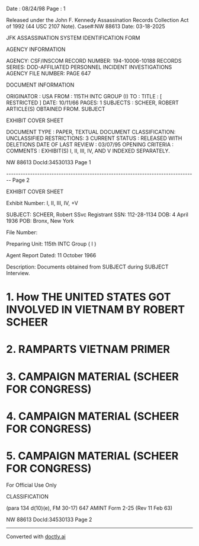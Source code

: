 Date : 08/24/98
Page : 1

Released under the John F. Kennedy
Assassination Records Collection Act of
1992 (44 USC 2107 Note). Case#:NW
88613 Date: 03-18-2025

JFK ASSASSINATION SYSTEM
IDENTIFICATION FORM

AGENCY INFORMATION

AGENCY: CSF/INSCOM
RECORD NUMBER: 194-10006-10188
RECORDS SERIES: DOD-AFFILIATED PERSONNEL INCIDENT INVESTIGATIONS
AGENCY FILE NUMBER: PAGE 647

DOCUMENT INFORMATION

ORIGINATOR : USA
FROM : 115TH INTC GROUP (I)
TO :
TITLE : [ RESTRICTED ]
DATE: 10/11/66
PAGES: 1
SUBJECTS : SCHEER, ROBERT
ARTICLE(S) OBTAINED FROM. SUBJECT

EXHIBIT COVER SHEET

DOCUMENT TYPE : PAPER, TEXTUAL DOCUMENT
CLASSIFICATION: UNCLASSIFIED
RESTRICTIONS: 3
CURRENT STATUS : RELEASED WITH DELETIONS
DATE OF LAST REVIEW : 03/07/95
OPENING CRITERIA :
COMMENTS : EXHIBIT(S) I, II, III, IV, AND V INDEXED SEPARATELY.

NW 88613 Docld:34530133 Page 1


-------------------------------------------------------------------------------- Page 2

EXHIBIT COVER SHEET

Exhibit Number: I, II, III, IV, +V

SUBJECT: SCHEER, Robert
SSvc Registrant SSN: 112-28-1134
DOB: 4 April 1936
POB: Bronx, New York

File Number:

Preparing Unit: 115th INTC Group ( I )

Agent Report Dated: 11 October 1966

Description: Documents obtained from SUBJECT during SUBJECT Interview.

# 1. How THE UNITED STATES GOT INVOLVED IN VIETNAM BY ROBERT SCHEER

# 2. RAMPARTS VIETNAM PRIMER

# 3. CAMPAIGN MATERIAL (SCHEER FOR CONGRESS)

# 4. CAMPAIGN MATERIAL (SCHEER FOR CONGRESS)

# 5. CAMPAIGN MATERIAL (SCHEER FOR CONGRESS)

For Official Use Only

CLASSIFICATION

(para 134 d(10)(e), FM 30-17) 647
AMINT Form 2-25
(Rev 11 Feb 63)

NW 88613 DocId:34530133 Page 2


---
Converted with [doctly.ai](https://doctly.ai)